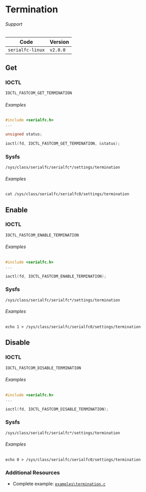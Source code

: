 # Termination

###### Support
| Code         | Version
| ------------ | --------
| `serialfc-linux` | `v2.0.0`


## Get
### IOCTL
```c
IOCTL_FASTCOM_GET_TERMINATION
```

###### Examples
```c
#include <serialfc.h>
...

unsigned status;

ioctl(fd, IOCTL_FASTCOM_GET_TERMINATION, &status);
```

### Sysfs
```
/sys/class/serialfc/serialfc*/settings/termination
```

###### Examples
```
cat /sys/class/serialfc/serialfc0/settings/termination
```


## Enable
### IOCTL
```c
IOCTL_FASTCOM_ENABLE_TERMINATION
```

###### Examples
```c
#include <serialfc.h>
...

ioctl(fd, IOCTL_FASTCOM_ENABLE_TERMINATION);
```

### Sysfs
```
/sys/class/serialfc/serialfc*/settings/termination
```

###### Examples
```
echo 1 > /sys/class/serialfc/serialfc0/settings/termination
```


## Disable
### IOCTL
```c
IOCTL_FASTCOM_DISABLE_TERMINATION
```

###### Examples
```c
#include <serialfc.h>
...

ioctl(fd, IOCTL_FASTCOM_DISABLE_TERMINATION);
```

### Sysfs
```
/sys/class/serialfc/serialfc*/settings/termination
```

###### Examples
```
echo 0 > /sys/class/serialfc/serialfc0/settings/termination
```


### Additional Resources
- Complete example: [`examples\termination.c`](https://github.com/commtech/serialfc-linux/blob/master/examples/termination.c)
